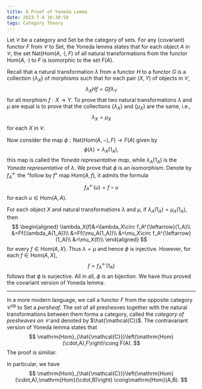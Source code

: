 ```yaml
---
title: A Proof of Yoneda Lemma
date: 2023-7-8 16:30:58
tags: Category Theory
---
```




Let $\mathcal{C}$ be a category and $\mathrm{Set}$ be the category of sets. For any (covariant) functor $F$ from $\mathcal{C}$ to $\mathrm{Set}$, the Yoneda lemma states that for each object $A$ in $\mathcal{C}$, the set $\mathrm{Nat}(\mathrm{Hom}(A,\cdot),F)$ of all natural transformations from the functor $\mathrm{Hom}(A,\cdot)$ to $F$ is isomorphic to the set $F(A)$. 

Recall that a natural transformation $\lambda$ from a functor $H$ to a functor $G$ is a collection $\{\lambda_X\}$ of morphisms such that for each pair $(X, Y)$ of objects in $\mathcal{C}$,   
$$
\lambda_X Hf=Gf\lambda_Y 
$$
for all morphism $f:X\to Y$. To prove that two natural transformations $\lambda$ and $\mu$ are equal is to prove that the collections $\{\lambda_X\}$ and $\{\mu_X\}$ are the same, i.e., 
$$
\lambda_X=\mu_X
$$
for each $X$ in $\mathcal{C}$. 

Now consider the map $\phi:\mathrm{Nat}(\mathrm{Hom}(A,-),F)\to F(A)$ given by
$$
\phi (\lambda)=\lambda_A(1_A),
$$
this map is called the _Yoneda representative map_, while $\lambda_A(1_A)$ is the _Yoneda representative_ of $\lambda$. We prove that $\phi$ is an isomorphism. Denote by $f_A^{\leftarrow}$ the "follow by $f$" map $\mathrm{Hom}(A,f),$ it admits the formula
$$
f_A^{\leftarrow}(u)=f\circ u
$$
for each $u\in\mathrm{Hom}(A,A)$. 

For each object $X$ and natural transformations $\lambda$ and $\mu$, if $\lambda_A(1_A)=\mu_A(1_A)$, then 
$$
\begin{aligned}
\lambda_X(f)&=\lambda_X\circ f_A^{\leftarrow}(1_A)\\
&=Ff(\lambda_A(1_A))\\
&=Ff(\mu_A(1_A))\\
&=\mu_X\circ f_A^{\leftarrow}(1_A)\\
&=\mu_X(f)\\
\end{aligned}
$$
for every $f\in\mathrm{Hom}(A,X)$. Thus $\lambda=\mu$ and hence $\phi$ is injective. However, for each $f\in\mathrm{Hom}(A,X)$, 
$$
f=f_A^{\leftarrow}(1_A)
$$
follows that $\phi$ is surjective. All in all, $\phi$ is an bijection. We have thus proved the covariant version of Yoneda lemma. 

___

In a more modern language, we call a functor $F$ from the opposite category $\mathcal{C}^{\mathrm{op}}$   to $\mathrm{Set}$ a _persheaf_. The set of all preshesves together with the natural transformations between them forms a category, called the _category of presheaves on $\mathcal{C}$_ and denoted by $\hat{\mathcal{C}}$. The contravariant version of Yoneda lemma states that 
$$
\mathrm{Hom}_{\hat{\mathcal{C}}}\left(\mathrm{Hom}(\cdot,A),F\right)\cong F(A).
$$
The proof is similiar. 

In particular, we have
$$
\mathrm{Hom}_{\hat{\mathcal{C}}}\left(\mathrm{Hom}(\cdot,A),\mathrm{Hom}(\cdot,B)\right) \cong\mathrm{Hom}(A,B).
$$

